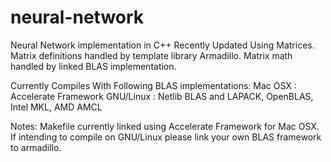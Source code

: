 # neural-network
Neural Network implementation in C++
Recently Updated Using Matrices.
Matrix definitions handled by template library Armadillo.
Matrix math handled by linked BLAS implementation.

Currently Compiles With Following BLAS implementations:
Mac OSX   : Accelerate Framework
GNU/Linux : Netlib BLAS and LAPACK, OpenBLAS, Intel MKL, AMD AMCL

Notes:
Makefile currently linked using Accelerate Framework for Mac OSX.
If intending to compile on GNU/Linux please link your own BLAS framework to armadillo.
